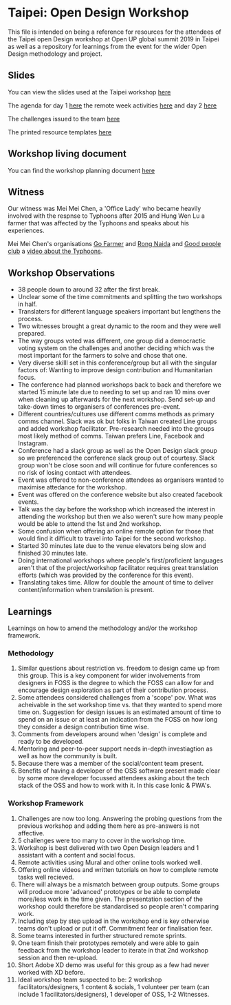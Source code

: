 # Taipei: Open Design Workshop

This file is intended on being a reference for resources for the attendees of the Taipei open Design workshop at Open UP global summit 2019 in Taipei as well as a repository for learnings from the event for the wider Open Design methodology and project.

## Slides

You can view the slides used at the Taipei workshop [here](https://drive.google.com/open?id=14DxxAnAL7KHolcIcEiORpduNx84J1G4V)

The agenda for day 1 [here](https://drive.google.com/open?id=1HxS0BbDkgfVOYR5o5ryH7WUhANQmIC8L) the remote week activities [here](https://drive.google.com/drive/folders/1uN-uXKebE0oVOr7tphGKYRcBFlObmqVN?usp=sharing) and day 2 [here](https://drive.google.com/open?id=1LzuUPAS5xvChtSazA3yCTtscK7owrM3Z)

The challenges issued to the team [here](https://drive.google.com/drive/folders/1ECJiyK3sAJaq6unM1sCQelQKxdi1VHoR?usp=sharing)

The printed resource templates [here](https://drive.google.com/drive/folders/1Dmyj1p57Lx9B6zdra4G3PUsqFMOqgNhh?usp=sharing)

## Workshop living document

You can find the workshop planning document [here](https://docs.google.com/document/d/1_G29c0eXw2tESLIl0ClYk89LzmHzdWiX5adJLZweubE/edit?usp=sharing)

## Witness

Our witness was Mei Mei Chen, a 'Office Lady' who became heavily involved with the respnse to Typhoons after 2015 and Hung Wen Lu a farmer that was affected by the Typhoons and speaks about his experiences.

Mei Mei Chen's organisations [Go Farmer](bit.ly/go-farmer) and [Rong Naida](https://www.facebook.com/groups/197584700968133/) and [Good people club](https://www.facebook.com/%E5%A5%BD%E4%BA%BA%E6%9C%83%E9%A4%A8-321962754494111/) a [video about the Typhoons](https://t.co/LcahuFVOvA).

## Workshop Observations

* 38 people down to around 32 after the first break.
* Unclear some of the time commitments and splitting the two workshops in half.
* Translaters for different language speakers important but lengthens the process.
* Two witnesses brought a great dynamic to the room and they were well prepared.
* The way groups voted was different, one group did a democractic voting system on the challenges and another deciding which was the most important for the farmers to solve and chose that one.
* Very diverse skilll set in this conference/group but all with the singular factors of: Wanting to improve design contribution and Humanitarian focus.
* The conference had planned workshops back to back and therefore we started 15 minute late due to needing to set up and ran 10 mins over when cleaning up afterwards for the next workshop. Send set-up and take-down times to organisers of conferences pre-event.
* Different countries/cultures use different comms methods as primary comms channel. Slack was ok but folks in Taiwan created Line groups and added workshop facilitator. Pre-research needed into the groups most likely method of comms. Taiwan prefers Line, Facebook and Instagram.
* Conference had a slack group as well as the Open Design slack group so we preferenced the conference slack group out of courtesy. Slack group won't be close soon and will continue for future conferences so no risk of losing contact with attendees.
* Event was offered to non-conference attendees as organisers wanted to maximise attedance for the workshop.
* Event was offered on the conference website but also created facebook events.
* Talk was the day before the workshop which increased the interest in attending the workshop but then we also weren't sure how many people would be able to attend the 1st and 2nd workshop.
* Some confusion when offering an online remote option for those that would find it difficult to travel into Taipei for the second workshop.
* Started 30 minutes late due to the venue elevators being slow and finished 30 minutes late.
* Doing international workshops where people's first/proficient languages aren't that of the project/workshop facilitator requires great translation efforts (which was provided by the conference for this event).
* Translating takes time. Allow for double the amount of time to deliver content/information when translation is present.

## Learnings

Learnings on how to amend the methodology and/or the workshop framework.

### Methodology
1. Similar questions about restriction vs. freedom to design came up from this group. This is a key component for wider involvements from designers in FOSS is the degree to which the FOSS can allow for and encourage design exploration as part of their contribution process.
2. Some attendees considered challenges from a 'scope' pov. What was acheivable in the set workshop time vs. that they wanted to spend more time on. Suggestion for design issues is an estimated amount of time to spend on an issue or at least an indication from the FOSS on how long they consider a design contribution time wise.
3. Comments from developers around when 'design' is complete and ready to be developed.
4. Mentoring and peer-to-peer support needs in-depth investiagtion as well as how the community is built.
5. Because there was a member of the social/content team present.
6. Benefits of having a developer of the OSS software present made clear by some more developer focussed attendees asking about the tech stack of the OSS and how to work with it. In this case Ionic & PWA's.


### Workshop Framework
1. Challenges are now too long. Answering the probing questions from the previous workshop and adding them here as pre-answers is not affective.
2. 5 challenges were too many to cover in the workshop time.
3. Workshop is best delivered with two Open Design leaders and 1 assistant with a content and social focus.
4. Remote activities using Mural and other online tools worked well.
5. Offering online videos and written tutorials on how to complete remote tasks well recieved.
6. There will always be a mismatch between group outputs. Some groups will produce more 'advanced' prototypes or be able to complete more/less work in the time given. The presentation section of the workshop could therefore be standardised so people aren't comparing work.
7. Including step by step upload in the workshop end is key otherwise teams don't upload or put it off. Commitment fear or finalisation fear.
8. Some teams interested in further structured remote sprints.
9. One team finish their prototypes remotely and were able to gain feedback from the workshop leader to iterate in that 2nd workshop session and then re-upload.
10. Short Adobe XD demo was useful for this group as a few had never worked with XD before.
11. Ideal workshop team suspected to be: 2 workshop facilitators/designers, 1 content & socials, 1 volunteer per team (can include 1 facilitators/designers), 1 developer of OSS, 1-2 Witnesses.
